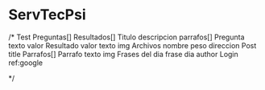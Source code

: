 # ServTecPsi

/* 
    Test
        Preguntas[]
        Resultados[]
        Titulo
        descripcion
        parrafos[]
    Pregunta
        texto
        valor
    Resultado
        valor
        texto
        img
    Archivos
        nombre
        peso
        direccion
    Post
        title
        Parrafos[]
    Parrafo
        texto
        img
    Frases del dia
        frase
        dia
        author
    Login
        ref:google

*/
